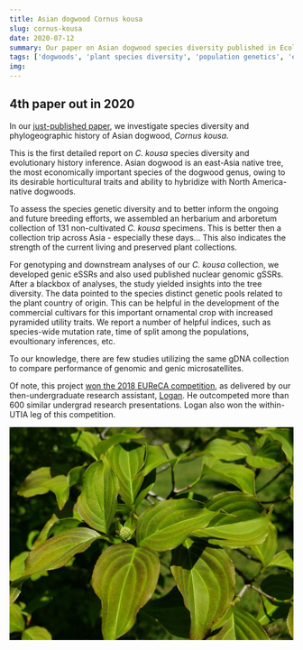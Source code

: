 ```yaml
---
title: Asian dogwood Cornus kousa 
slug: cornus-kousa
date: 2020-07-12
summary: Our paper on Asian dogwood species diversity published in Ecology and Evolution.
tags: ['dogwoods', 'plant species diversity', 'population genetics', 'evolutionary history']
img:
---
```


## 4th paper out in 2020

In our [just-published paper](https://onlinelibrary.wiley.com/doi/full/10.1002/ece3.6537), we investigate species diversity and phylogeographic history of Asian dogwood, _Cornus kousa_.

This is the first detailed report on _C. kousa_ species diversity and evolutionary history inference. Asian dogwood is an east-Asia native tree, the most economically important species of the dogwood genus, owing to its desirable horticultural traits and ability to hybridize with North America-native dogwoods.

To assess the species genetic diversity and to better inform the ongoing and future breeding efforts, we assembled an herbarium and arboretum collection of 131 non-cultivated _C. kousa_ specimens. This is better then a collection trip across Asia - especially these days... This also indicates the strength of the current living and preserved plant collections.

For genotyping and downstream analyses of our _C. kousa_ collection, we developed genic eSSRs and also used published nuclear genomic gSSRs. After a blackbox of analyses, the study yielded insights into the tree diversity. The data pointed to the species distinct genetic pools related to the plant country of origin. This can be helpful in the development of the commercial cultivars for this important ornamental crop with increased pyramided utility traits. We report a number of helpful indices, such as species-wide mutation rate, time of split among the populations, evoultionary inferences, etc.
 
To our knowledge, there are few studies utilizing the same gDNA collection to compare performance of genomic and genic microsatellites.

Of note, this project [won the 2018 EUReCA competition](https://eureca.utk.edu/photo-galleries/2018-event/), as delivered by our then-undergraduate research assistant, [Logan](https://eureca.utk.edu/wp-content/uploads/sites/32/2018/05/EUReCA-2018-Program-for-web.pdf). He outcompeted more than 600 similar undergrad research presentations. Logan also won the within-UTIA leg of this competition. 

![published](./kousa.jpg "Our paper jsut got released!!!")